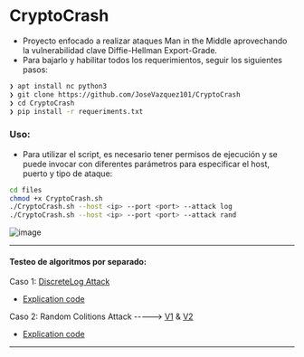 # CryptoCrash

- Proyecto enfocado a realizar ataques Man in the Middle aprovechando la vulnerabilidad clave Diffie-Hellman Export-Grade.
- Para bajarlo y habilitar todos los requerimientos, seguir los siguientes pasos:

~~~bash
❯ apt install nc python3
❯ git clone https://github.com/JoseVazquez101/CryptoCrash
❯ cd CryptoCrash
❯ pip install -r requeriments.txt
~~~

### Uso:
- Para utilizar el script, es necesario tener permisos de ejecución y se puede invocar con diferentes parámetros para especificar el host, puerto y tipo de ataque:

~~~bash
cd files
chmod +x CryptoCrash.sh
./CryptoCrash.sh --host <ip> --port <port> --attack log
./CryptoCrash.sh --host <ip> --port <port> --attack rand
~~~

![image](https://github.com/JoseVazquez101/CryptoCrash/assets/111292579/64ec22c0-acad-4296-9ee5-81b38178a0f2)

***
#### Testeo de algoritmos por separado:

Caso 1: [DiscreteLog Attack](https://github.com/JoseVazquez101/CryptoCrash/blob/main/Files/DiscreteLog_attack.py)
  - [Explication code](https://github.com/JoseVazquez101/CryptoCrash/blob/main/Files/Explication_Log.md)

Caso 2: Random Colitions Attack -----> [V1](https://github.com/JoseVazquez101/CryptoCrash/blob/main/Files/randBreaker_v1.py) & [V2](https://github.com/JoseVazquez101/CryptoCrash/blob/main/Files/randBreaker_v2.py)
  - [Explication code](https://github.com/JoseVazquez101/CryptoCrash/blob/main/Files/randExplication.md)
***
